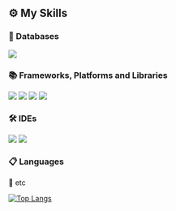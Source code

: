 <h2>⚙ My Skills</h2>

<h3>💾 Databases</h3>
<p>
  <span><img src="https://img.shields.io/badge/ORACLEDB-F80000?style=flat-square&logo=Oracle&logoColor=white"/></span>
</p>

<h3>📚 Frameworks, Platforms and Libraries</h3>
<p>
  <span style="font-weight: bold;"><img src="https://img.shields.io/badge/SPRING-6DB33F?style=flat-square&logo=Spring&logoColor=white"/></span>
  <span><img src="https://img.shields.io/badge/THYMELEAF-005F0F?style=flat-square&logo=Thymeleaf&logoColor=white"/></span>
  <span><img src="https://img.shields.io/badge/BOOTSTRAP-7952B3?style=flat-square&logo=Bootstrap&logoColor=white"/></span>
  <span><img src="https://img.shields.io/badge/JQUERY-0769AD?style=flat-square&logo=jQuery&logoColor=white"/></span>
</p>

<h3>🛠 IDEs</h3>
<p>
  <span><img src="https://img.shields.io/badge/ECLIPSE-2C2255?style=flat-square&logo=Eclipse&logoColor=white"/></span>
  <span><img src="https://img.shields.io/badge/VISUAL STUDIO CODE-007ACC?style=flat-square&logo=Eclipse&logoColor=white"/></span>
</p>

<h3>📋 Languages</h3> 
<p>
  
</p>

🎈 etc</h3>
<p>
  
</p>

[![Top Langs](https://github-readme-stats.vercel.app/api/top-langs/?username=dkdkhappy)](https://github.com/dkdkhappy/github-readme-stats)
